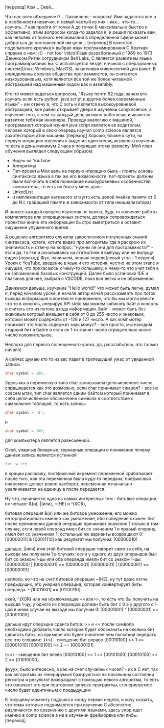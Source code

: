 [переход]
Кхм... Окей... 

Что нас всех объединяет?... Правильно - вопросы! Ими задаются все а в особенности новички, и самый частый из них - как... что-то... изучать...? как пройти от точки А до точки Б максимально быстро и эффективно, этим вопросом когда-то задался я, и решил показать вам, как человек от полного непонимания в определенной сфере может добраться до поставленной им цели... 
[переход]
В качестве подопытного кролика я выбрал язык программирования C 
Краткая справка о нем: 
(C - not four video)Язык разработанный с 1969 по 1973 Деннисом Ритчи сотрудником Bell Labs, C является развитием языка программирования Би. 
C используется везде, начиная с операционных систем(Linux, Windows, MacOS), заканчивая микросхемой  для ракет. В определенных кругах общества программистов, он считается низкоуровневым, хотя является все той же более читаемой абстракцией  над машинным кодом как и assembly. 

Кто-то может задаться вопросом, "Языку почти 52 года, зачем его изучать если есть python, java script и другие более современные языки" -  им отвечу я, что C хоть и является высокоуровневой абстракцией, все равно открывает двери в изучении comp science, а изучение того, с чем ты каждый день активно работаешь и является развитие тебя как инженера. Проведу аналогию с машиной, программист который изучил java script является ее водителем, человек который в свою очередь изучил comp science является архитектором этой машины. 
[переход]
Хорошо, ближе к сути, на первую итерацию изучения я выделил один месяц активного изучения, то есть в день минимум 2 часа я посвящал этому ремеслу. Мой план обучения выглядел следующим образом: 
- Видео на YouTube 
- Алгоритмы 
- Пет-проекты 
Моя цель на первую итерацию была - понять основы синтаксиса языка а так же его возможности, пет-проекты должны были включать в себя понимание низкоуровневых особенностей компьютера, то есть их была у меня двоя: 
- LinkedList 
- и имплементация нативного array(то есть целой ячейки памяти от 0 до N с градацией памяти в зависимости от типа инициализатора) 

И важно: каждый процесс изучения не важно, будь то изучение работы компилятора или операционных систем, должен сопровождаться проектом иначе эта информация быстро выветриться и оставит ощущение упущенного время. 

А решение алгоритмов служила закреплением полученных знаний синтаксиса, кстати, хотите видео про алгоритмы где я раскрою их значимость и отвечу на вопрос: "нужны ли они для программиста?" - если да, то like и основываясь на статистике я выпущу или не выпущу видео 
[переход]
Фух, начинаем, первая неделя(левый угол - 1 неделя): 
Уроки с YouTube, введение в язык и его история, честно на этом этапе я ощущал, что прикасаюсь  к чему-то большему, к чему-то что учит тебя а не запоминаний базовых конструкций.
Далее было установка IDE и плагинов для нее, выбрал я VSCODE, пока все легко и не обременено. 

Движемся дальше, изучение "Hello world!" что может быть легче, думал я, перед началом уроке, в начале автор начал рассказывать про поток выхода информация в контексте приложение, что бы мы могли ввести что то в консоль, оперируя API stdio мы можем записать байт в консоль и считать его из потока входа информации. Байт - может быть без знаковым который вмещает в себя от 0 до 255 число и знаковым, который может содержать от -128 и 127 число. А как компьютер понимает что число содержит знак минус? - все просто, мы находим старший бит в байте и если он 1 то значит число отрицательно иначе число положительное. 

Неплохо для первого полноценного урока, да, расслабьтесь, это только начало)   

А сейчас думаю кто то из вас падет в трепещущий ужас от увиденной записи: 
```C
char symbol = 100; 
```
Здесь мы в переменную типа char записываем целочисленное число, спрашивается как это возможно, если char принимает символ? - все не совсем ытак, тип char является одним байтом который принимает в себя целочисленное обозначение символа в соответствие с символьное таблицой, то есть запись: 
```C
char symbol = 'd'; 
```
и 
```C
char symbol = 100;
```
для компьютера является равноценной. 

Окей, унарные бинарные, тернарные операции и понимание почему данная запись является истинной 
```C
i++ != ++i 
```
в крации расскажу, постфиксный икремент переменной срабатывает после того, как эта переменная была куда-то передана, префиксный инкремент делает ровно наоборот, переменная изначально увеличивается на еденицу а после передается. 

Ну что, начинается одна из самых интересных тем - битовые операции, их четыре: 
&(и), |(или), ~(НЕ) и ^(XOR), 

битовая операция &(и) или же битовое умножение, его можно интерпритировать именно как умножение, ибо поведение схожее: 
бит после преминения данной операция принимает значение 1 только в том случае, если левой операнд имел бит со значеним 1 и правый операнд имел бит со значением 1, остальные же варианты возвращают 0: 
[00000011] & [00011110]
как результат мы получим: [00000010]

дальше, |(или) имя этой битовой операции говорит само за себя, на выходе мы получаем 1 в случаях: если у одного из двух операндов был бит со знаком 1-цы или оба операнда имели бит со знаком 1-цы: 
[00000000] | [00000001] == [00000001] 
[00000001]  | [00000001] == [00000001]

неплохо, но что на счет битовой операции ~(НЕ), ну тут даже легче предыдущих, это унарная операция, которая конвертирует биты операнда: 
~[10011001] == [01100110]

окей, ^(XOR) или же исключающее <<или>>, то есть что бы получить на выходе 1-цу, у одного из операндов должен быть бит с 0 а у другого с 1-цой в ином случае на выходе мы получим 0: 
[00001001] ^ [00000001] == [00001000]

дальше идут операции сдвига битов: >> и << после символа необходимо добавить число которое будет обозначать на сколько бит сдвигать биты, на примере это будет понятнее чем попыткой передать все это словами:: 
(>>) - смещение бит вправо 
[00010100] >> 1 == [00001010]
[00010100] >> 2 == [00000101]

(<<) - смещение бит влево
[00010100] << 1 == [00101000]
[00010100] << 2 == [01010000]

фууух, было интересно, а как на счет случайных чисел? - их в C нет, так как алгоритмы их генерирумые базируються на начальном состоянии регистра и результат возвращают с помощью некого алгоритма, то есть это означает что при повторном запуске программы, сгенерируемое число будет идентичным с предыдущим 

К текущему моменту подошла к концу первая неделя, и хочу сказать, что темы которые поднимаются при изучении C абсолютно различаются по сравнению с другими языками, здесь упор идет именно в comp science а не в изучении фрейморвка или либы. 
[переход]

